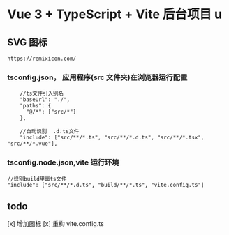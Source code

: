 # Vue 3 + TypeScript + Vite 后台项目 u

## SVG 图标

```
https://remixicon.com/
```

### tsconfig.json， 应用程序(src 文件夹)在浏览器运行配置

```
    //ts文件引入别名
    "baseUrl": "./",
    "paths": {
      "@/*": ["src/*"]
    },

    //自动识别  .d.ts文件
    "include": ["src/**/*.ts", "src/**/*.d.ts", "src/**/*.tsx", "src/**/*.vue"],
```

### tsconfig.node.json,vite 运行环境

```
//识别build里面ts文件
"include": ["src/**/*.d.ts", "build/**/*.ts", "vite.config.ts"]
```

## todo

[x] 增加图标
[x] 重构 vite.config.ts

